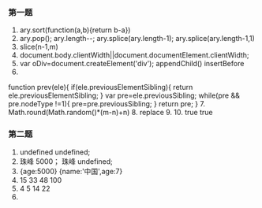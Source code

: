 ### 第一题
1. ary.sort(function(a,b){return b-a})
2. ary.pop(); ary.length--; ary.splice(ary.length-1); ary.splice(ary.length-1,1)
3. slice(n-1,m)
4. document.body.clientWidth||document.documentElement.clientWidth;
5. var oDiv=document.createElement('div');
appendChild()  insertBefore
6. 
function prev(ele){
    if(ele.previousElementSibling){
        return ele.previousElementSibling;
    }
    var pre=ele.previousSibling;
    while(pre && pre.nodeType !=1){
        pre=pre.previousSibling;
    }
    return pre;
}
7. Math.round(Math.random()*(m-n)+n)
8. replace
9. 
10. true true
### 第二题
1. undefined undefined;
2. 珠峰 5000； 珠峰 undefined;
3. {age:5000}  {name:'中国',age:7}
4. 15 33 48 100
5. 4 5 14 22
6. 















